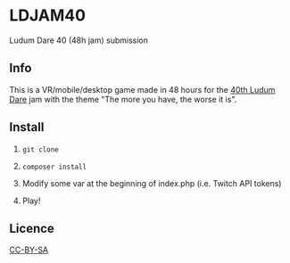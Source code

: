 # LDJAM40
Ludum Dare 40 (48h jam) submission

## Info

This is a VR/mobile/desktop game made in 48 hours for the [40th Ludum Dare](https://ldjam.com/events/ludum-dare/40) jam with the theme "The more you have, the worse it is".

## Install

1. `git clone`

2. `composer install`

3. Modify some var at the beginning of index.php (i.e. Twitch API tokens)

4. Play!

## Licence

[CC-BY-SA](https://creativecommons.org/licenses/by-sa/4.0/)
